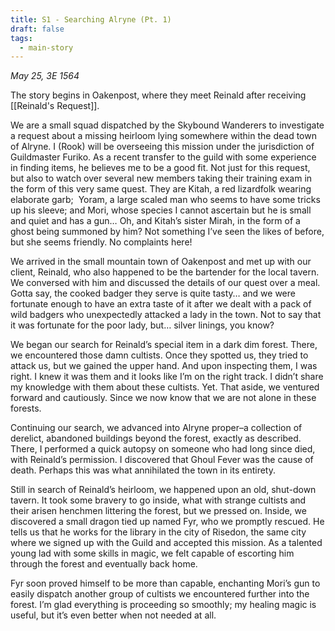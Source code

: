 ```yaml
---
title: S1 - Searching Alryne (Pt. 1)
draft: false
tags:
  - main-story
---
```


*May 25, 3E 1564*

The story begins in Oakenpost, where they meet Reinald after receiving [[Reinald's Request]].

<p class="rook">We are a small squad dispatched by the Skybound Wanderers to investigate a request about a missing heirloom lying somewhere within the dead town of Alryne. I (Rook) will be overseeing this mission under the jurisdiction of Guildmaster Furiko. As a recent transfer to the guild with some experience in finding items, he believes me to be a good fit. Not just for this request, but also to watch over several new members taking their training exam in the form of this very same quest. They are Kitah, a red lizardfolk wearing elaborate garb;  Yoram, a large scaled man who seems to have some tricks up his sleeve; and Mori, whose species I cannot ascertain but he is small and quiet and has a gun… Oh, and Kitah’s sister Mirah, in the form of a ghost being summoned by him? Not something I’ve seen the likes of before, but she seems friendly. No complaints here!</p>  

<p class="kitah">We arrived in the small mountain town of Oakenpost and met up with our client, Reinald, who also happened to be the bartender for the local tavern. We conversed with him and discussed the details of our quest over a meal. Gotta say, the cooked badger they serve is quite tasty… and we were fortunate enough to have an extra taste of it after we dealt with a pack of wild badgers who unexpectedly attacked a lady in the town. Not to say that it was fortunate for the poor lady, but… silver linings, you know?</p>

  

<p class="mori">We began our search for Reinald’s special item in a dark dim forest. There, we encountered those damn cultists. Once they spotted us, they tried to attack us, but we gained the upper hand. And upon inspecting them, I was right. I knew it was them and it looks like I’m on the right track. I didn’t share my knowledge with them about these cultists. Yet. That aside, we ventured forward and cautiously. Since we now know that we are not alone in these forests.</p>

  

<p class="rook">Continuing our search, we advanced into Alryne proper–a collection of derelict, abandoned buildings beyond the forest, exactly as described. There, I performed a quick autopsy on someone who had long since died, with Reinald’s permission. I discovered that Ghoul Fever was the cause of death. Perhaps this was what annihilated the town in its entirety.</p>

  

<p class="rook">Still in search of Reinald’s heirloom, we happened upon an old, shut-down tavern. It took some bravery to go inside, what with strange cultists and their arisen henchmen littering the forest, but we pressed on. Inside, we discovered a small dragon tied up named Fyr, who we promptly rescued. He tells us that he works for the library in the city of Risedon, the same city where we signed up with the Guild and accepted this mission. As a talented young lad with some skills in magic, we felt capable of escorting him through the forest and eventually back home.</p>

  

<p class="rook">Fyr soon proved himself to be more than capable, enchanting Mori’s gun to easily dispatch another group of cultists we encountered further into the forest. I’m glad everything is proceeding so smoothly; my healing magic is useful, but it’s even better when not needed at all.</p>